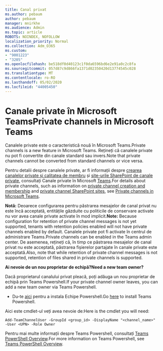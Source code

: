 ```yaml
---
title: Canal privat
ms.author: pebaum
author: pebaum
manager: mnirkhe
ms.audience: Admin
ms.topic: article
ROBOTS: NOINDEX, NOFOLLOW
localization_priority: Normal
ms.collection: Adm_O365
ms.custom:
- "9001223"
- "3205"
ms.openlocfilehash: be518df0d40123c1f0da6596bd6e2e91a0c2c8fa
ms.sourcegitcommit: 057d87c9d866fa1371d02350420d13774545c028
ms.translationtype: MT
ms.contentlocale: ro-RO
ms.lasthandoff: 05/02/2020
ms.locfileid: "44005450"
---
```

# <a name="private-channels-in-microsoft-teams"></a><span data-ttu-id="9c981-102">Canale private în Microsoft Teams</span><span class="sxs-lookup"><span data-stu-id="9c981-102">Private channels in Microsoft Teams</span></span>

<span data-ttu-id="9c981-103">Canalele private este o caracteristică nouă în Microsoft Teams.</span><span class="sxs-lookup"><span data-stu-id="9c981-103">Private channels is a new feature in Microsoft Teams.</span></span> <span data-ttu-id="9c981-104">Rețineți că canalele private nu pot fi convertite din canale standard sau invers.</span><span class="sxs-lookup"><span data-stu-id="9c981-104">Note that private channels cannot be converted from standard channels or vice versa.</span></span>

<span data-ttu-id="9c981-105">Pentru detalii despre canalele private, ar fi informații despre [crearea canalelor private și calitatea de membru](https://docs.microsoft.com/MicrosoftTeams/private-channels#private-channel-creation-and-membership) și [site-urile SharePoint de canale private](https://docs.microsoft.com/MicrosoftTeams/private-channels#private-channel-sharepoint-sites), consultați Canale private în Microsoft [Teams](https://docs.microsoft.com/MicrosoftTeams/private-channels).</span><span class="sxs-lookup"><span data-stu-id="9c981-105">For details about private channels, such as information on [private channel creation and membership](https://docs.microsoft.com/MicrosoftTeams/private-channels#private-channel-creation-and-membership) and [private channel SharePoint sites](https://docs.microsoft.com/MicrosoftTeams/private-channels#private-channel-sharepoint-sites), see [Private channels in Microsoft Teams](https://docs.microsoft.com/MicrosoftTeams/private-channels).</span></span> 

<span data-ttu-id="9c981-106">**Notã:** Deoarece configurarea pentru păstrarea mesajelor de canal privat nu este încă acceptată, entitățile găzduite cu politicile de conservare activate nu vor avea canale private activate în mod implicit.</span><span class="sxs-lookup"><span data-stu-id="9c981-106">**Note:** Because configuration for retention of private channel messages is not yet supported, tenants with retention policies enabled will not have private channels enabled by default.</span></span> <span data-ttu-id="9c981-107">Canalele private pot fi activate în centrul de administrare Teams.</span><span class="sxs-lookup"><span data-stu-id="9c981-107">Private channels can be enabled in the Teams admin center.</span></span> <span data-ttu-id="9c981-108">De asemenea, rețineți că, în timp ce păstrarea mesajelor de canal privat nu este acceptată, păstrarea fișierelor partajate în canale private este acceptată.</span><span class="sxs-lookup"><span data-stu-id="9c981-108">Also, note that while retention of private channel messages is not supported, retention of files shared in private channels is supported.</span></span>

<span data-ttu-id="9c981-109">**Ai nevoie de un nou proprietar de echipă?**</span><span class="sxs-lookup"><span data-stu-id="9c981-109">**Need a new team owner?**</span></span>

<span data-ttu-id="9c981-110">Dacă proprietarul canalului privat pleacă, poți adăuga un nou proprietar de echipă prin Teams Powershell.</span><span class="sxs-lookup"><span data-stu-id="9c981-110">If your private channel owner leaves, you can add a new team owner via Teams Powershell.</span></span>


- <span data-ttu-id="9c981-111">Du-te [aici](https://www.powershellgallery.com/packages/MicrosoftTeams/1.0.6) pentru a instala Echipe Powershell.</span><span class="sxs-lookup"><span data-stu-id="9c981-111">Go [here](https://www.powershellgallery.com/packages/MicrosoftTeams/1.0.6) to install Teams Powershell.</span></span>

<span data-ttu-id="9c981-112">Aici este cmdlet-ul veți avea nevoie de:</span><span class="sxs-lookup"><span data-stu-id="9c981-112">Here is the cmdlet you will need:</span></span>

`
    Add-TeamChannelUser -GroupId <group_id> -DisplayName "<channel_name>" -User <UPN> -Role Owner
`

<span data-ttu-id="9c981-113">Pentru mai multe informații despre Teams Powershell, consultați [Teams PowerShell Overview](https://docs.microsoft.com/microsoftteams/teams-powershell-overview).</span><span class="sxs-lookup"><span data-stu-id="9c981-113">For more information on Teams Powershell, see [Teams PowerShell Overview](https://docs.microsoft.com/microsoftteams/teams-powershell-overview).</span></span>
